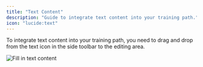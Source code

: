 ```yaml
---
title: "Text Content"
description: "Guide to integrate text content into your training path."
icon: "lucide:text"
---
```


To integrate text content into your training path, you need to drag and drop from the text icon in the side toolbar to the editing area.

![Fill in text content](/images/text.png)
